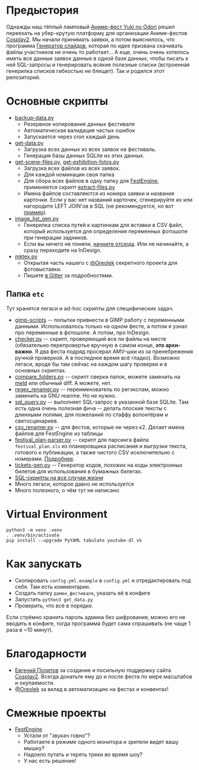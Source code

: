 # Предыстория

Однажды наш тёплый ламповый [Аниме-фест Yuki no Odori](http://tulafest.ru) решил переехать на убер-крутую
платформу для организации Аниме-фестов [Cosplay2](http://cosplay2.ru). Мы начали принимать заявки, а потом выяснилось,
что программа [Генератор слайдов](https://vk.com/cosplay2ru?w=wall-64774987_208%2Fall), которая по идее призвана
скачивать файлы участников не очень то работает... А еще, очень очень хотелось иметь все данные заявок данные в
одной базе данных, чтобы писать к ней SQL-запросы и генерировать всякие полезные списки (встроенная генерилка списков
гибкостью не блещет). Так и родился этот репозиторий.

# Основные скрипты
* [backup-data.py](backup-data.py) 
    * Резервное копирование данных фестиваля
    * Автоматическая валидация частых ошибок
    * Запускается через cron каждый день
* [get-data.py](get-data.py)
    * Загрузка всех данных из всех заявок на фестиваль.
    * Генерация базы данных SQLite из этих данных.
* [get-scene-files.py](get-scene-files.py), [get-exhibition-fotos.py](get-exhibition-fotos.py)
    * Загрузка всех файлов из всех заявок.
    * Для каждой номинации своя папка 
    * Для сбора всех файлов в одну папку для [FestEngine](https://github.com/Himura2la/FestEngine), применяется скрипт [extract-files.py](extract-files.py)
    * Имена файлов составляются из номера заявки и названия карточки. Если у вас нет названий карточек, сгенерируйте их или нагородите LEFT JOIN'ов в SQL (не рекомендуется, но вот [пример](https://github.com/Himura2la/Cosplay2-Downloader/blob/cr17/get_files.py#L51)).
* [image_list_gen.py](etc/gen-image-list.py) 
    * Генерилка списка путей к картинкам для вставки в CSV файл, который
используется для определения переменных фотошопе при генерации задников.
    * Если вы ничего не поняли, [начните отсюда](http://www.richmediacs.com/user_manuals/RMCS_PS_Training/Using%20PS%20Variables/UsingVariablesInPS_EXTERNAL.html). Или не начинайте, а сразу переходите на InDesign.
* [mktex.py](mktex.py)
    * Открытая часть нашего с [@Oreolek](https://github.com/Oreolek) секретного проекта для фотовыставки.
    * Пишите [в Gitter](https://gitter.im/FestEngine/Lobby?utm_source=share-link&utm_medium=link&utm_campaign=share-link) за подробностями.


## Папка `etc`

Тут хранятся легаси и ad-hoc скрипты для специфических задач.

* [gimp-scripts](etc/gimp-scripts) -- попытки привнести в GIMP работу с переменными данными. Использовалось только на одном фесте, а потом я узнал про переменные в фотошопе. А потом, про InDesign.
* [checker.py](etc/checker.py) -- скрипт, проверяющий все ли файлы на месте (обязательно перепровертье вручную в самом
конце, **это архи-важно**. Я два феста подряд просерал AMV-шки из за пренебрежения ручной проверкой. А в последнее время всё гладко). Возможно легаси, вроде бы там сейчас на каждом шагу проверки и в основных скриптах.
* [compare_folders.py](etc/compare_folders.py) -- скрипт сверки папок, можете заменить на [meld](http://meldmerge.org/) или обычный diff. А можете, нет.
* [regex_renamer.py](etc/regex_renamer.py) -- переименователь по регэкспам, можно заменить на GNU reanme. Но не нужно.
* [sql_query.py](sql/sql_query.py) -- выполняет SQL-запрос в указанной базе SQLite. Там есть одна очень полезная фича -- делать плоские тексты с длинными полями, для пожеланий по стаффу волонтёрам и светосценариев.
* [csv_renamer.py](etc/csv_renamer.py) -- для фестов, которые не через к2. Делает имена файлов для FestEngine из таблицы
* [festival_plan-parser.py](etc/festival_plan-parser.py) -- скрипт для парсинга файла `festival_plan.xls` из планировщика расписания и выгрузки текста, готового к публикации, а также чистого CSV исключительно с номерами. [Подробнее](https://github.com/Himura2la/Cosplay2-Automation/releases/tag/1).
* [tickets-gen.py](etc/tickets-gen.py) -- Генератор кодов, похожих на коды электронных билетов для использования в бумажных билетах.
* [SQL-скрипты на все случаи жизни](sql)
* Много легаси, которое давно не используется
* Много полезного, о чём тут не написано


# Virtual Environment

```
python3 -m venv .venv
. .venv/bin/activate
pip install --upgrade PyYAML tabulate youtube-dl vk
```

# Как запускать
* Cкопировать `config.yml.example` в `config.yml` и отредактировать под себя. Там есть комментарии.
* Создать папку `домен_фестиваля`, указать её в конфиге
* Запустить `python3 get_data.py`
* Проверить, что всё в порядке.

Если стрёмно хранить пароль админа без шифрования, можно его не вводить в конфиге, тогда программа будет сама спрашивать (не чаще 1 раза в ~10 минут).


# Благодарности

* [Евгений Политов](https://vk.com/snark13) за создание и посильную поддержку сайта [Cosplay2](http://cosplay2.ru). Всегда донатьте ему до и после феста по мере масштабов и окупаемости.
* [@Oreolek](https://github.com/Oreolek) за вклад в автоматизацию на фестах и конвентах!

# Смежные проекты

* [FestEngine](https://github.com/Himura2la/FestEngine)
    * Устали от "звукач говно"? 
    * Работаете в режиме одного монитора и зрители видят вашу мышку?
    * Надоело путать и терять треки во время шоу?
    * У нас есть решение!
